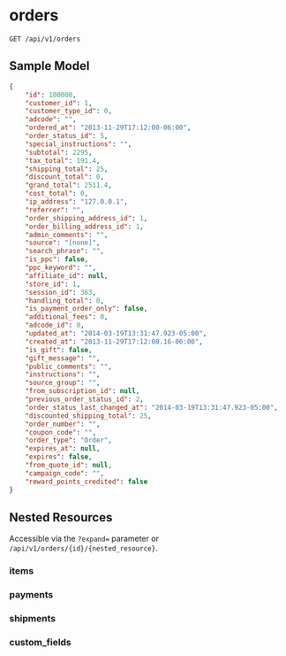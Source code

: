 orders
======

```shell
GET /api/v1/orders
```

Sample Model
------------

```json
{
	"id": 100000,
	"customer_id": 1,
	"customer_type_id": 0,
	"adcode": "",
	"ordered_at": "2013-11-29T17:12:00-06:00",
	"order_status_id": 5,
	"special_instructions": "",
	"subtotal": 2295,
	"tax_total": 191.4,
	"shipping_total": 25,
	"discount_total": 0,
	"grand_total": 2511.4,
	"cost_total": 0,
	"ip_address": "127.0.0.1",
	"referrer": "",
	"order_shipping_address_id": 1,
	"order_billing_address_id": 1,
	"admin_comments": "",
	"source": "[none]",
	"search_phrase": "",
	"is_ppc": false,
	"ppc_keyword": "",
	"affiliate_id": null,
	"store_id": 1,
	"session_id": 363,
	"handling_total": 0,
	"is_payment_order_only": false,
	"additional_fees": 0,
	"adcode_id": 0,
	"updated_at": "2014-03-19T13:31:47.923-05:00",
	"created_at": "2013-11-29T17:12:08.16-06:00",
	"is_gift": false,
	"gift_message": "",
	"public_comments": "",
	"instructions": "",
	"source_group": "",
	"from_subscription_id": null,
	"previous_order_status_id": 2,
	"order_status_last_changed_at": "2014-03-19T13:31:47.923-05:00",
	"discounted_shipping_total": 25,
	"order_number": "",
	"coupon_code": "",
	"order_type": "Order",
	"expires_at": null,
	"expires": false,
	"from_quote_id": null,
	"campaign_code": "",
	"reward_points_credited": false
}
```

Nested Resources
----------------

Accessible via the `?expand=` parameter or `/api/v1/orders/{id}/{nested_resource}`.

### items

### payments

### shipments

### custom_fields